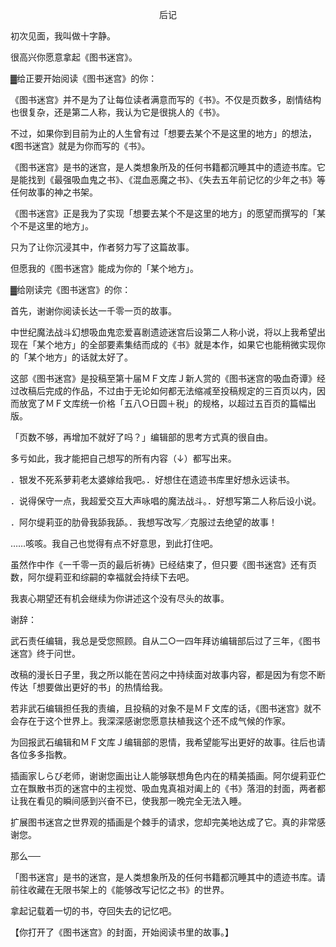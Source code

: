 <p align="center">后记</p>

初次见面，我叫做十字静。

很高兴你愿意拿起《图书迷宫》。

▓给正要开始阅读《图书迷宫》的你：

《图书迷宫》并不是为了让每位读者满意而写的《书》。不仅是页数多，剧情结构也很复杂，还是第二人称，我认为它是很挑人的《书》。

不过，如果你到目前为止的人生曾有过「想要去某个不是这里的地方」的想法，《图书迷宫》就是为你而写的《书》。

《图书迷宫》是书的迷宫，是人类想象所及的任何书籍都沉睡其中的遗迹书库。它是能找到《最强吸血鬼之书》、《混血恶魔之书》、《失去五年前记忆的少年之书》等任何故事的神之书架。

《图书迷宫》正是我为了实现「想要去某个不是这里的地方」的愿望而撰写的「某个不是这里的地方」。

只为了让你沉浸其中，作者努力写了这篇故事。

但愿我的《图书迷宫》能成为你的「某个地方」。

▓给刚读完《图书迷宫》的你：

首先，谢谢你阅读长达一千零一页的故事。

中世纪魔法战斗幻想吸血鬼恋爱喜剧遗迹迷宫后设第二人称小说，将以上我希望出现在「某个地方」的全部要素集结而成的《书》就是本作，如果它也能稍微实现你的「某个地方」的话就太好了。

这部《图书迷宫》是投稿至第十届ＭＦ文库Ｊ新人赏的《图书迷宫的吸血奇谭》经过改稿后完成的作品，不过由于无论如何都无法缩减至投稿规定的三百页以内，因而放宽了ＭＦ文库统一价格「五八○日圆＋税」的规格，以超过五百页的篇幅出版。

「页数不够，再增加不就好了吗？」编辑部的思考方式真的很自由。

多亏如此，我才能把自己想写的所有内容（↓）都写出来。

．银发不死系萝莉老太婆嫁给我吧。．好想住在遗迹书库里好想永远读书。

．说得保守一点，我超爱交互大声咏唱的魔法战斗。．好想写第二人称后设小说。

．阿尔缇莉亚的肋骨我舔我舔。．我想写改写／克服过去绝望的故事！

……咳咳。我自己也觉得有点不好意思，到此打住吧。

虽然作中作《一千零一页的最后祈祷》已经结束了，但只要《图书迷宫》还有页数，阿尔缇莉亚和综嗣的幸福就会持续下去吧。

我衷心期望还有机会继续为你讲述这个没有尽头的故事。

谢辞：

武石责任编辑，我总是受您照顾。自从二○一四年拜访编辑部后过了三年，《图书迷宫》终于问世。

改稿的漫长日子里，我之所以能在苦闷之中持续面对故事内容，都是因为有您不断传达「想要做出更好的书」的热情给我。

若非武石编辑担任我的责编，且投稿的对象不是ＭＦ文库的话，《图书迷宫》就不会存在于这个世界上。我深深感谢您愿意扶植我这个还不成气候的作家。

为回报武石编辑和ＭＦ文库Ｊ编辑部的恩情，我希望能写出更好的故事。往后也请各位多多指教。

插画家しらび老师，谢谢您画出让人能够联想角色内在的精美插画。阿尔缇莉亚伫立在飘散书页的迷宫中的主视觉、吸血鬼真祖对阖上的《书》落泪的封面，两者都让我在看见的瞬间感到兴奋不已，使我那一晚完全无法入睡。

扩展图书迷宫之世界观的插画是个棘手的请求，您却完美地达成了它。真的非常感谢您。

那么──

「图书迷宫」是书的迷宫，是人类想象所及的任何书籍都沉睡其中的遗迹书库。请前往收藏在无限书架上的《能够改写记忆之书》的世界。

拿起记载着一切的书，夺回失去的记忆吧。

【你打开了《图书迷宫》的封面，开始阅读书里的故事。】

